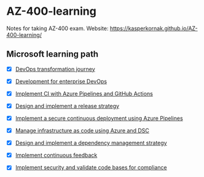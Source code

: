 # AZ-400-learning
Notes for taking AZ-400 exam. Website: https://kasperkornak.github.io/AZ-400-learning/

## Microsoft learning path
- [x] [DevOps transformation journey](<MicrosoftLearningPath/DevOps-transformation-journey/Agile planning with GitHub Projects and Azure Boards.md>)
- [x] [Development for enterprise DevOps](<MicrosoftLearningPath/Development-for-enterprise-DevOps/Collaborate with PRs in Azure Repos.md>)
- [x] [Implement CI with Azure Pipelines and GitHub Actions](<MicrosoftLearningPath/Implement-CI-with-Azure-Pipelines-and-GitHub-Actions/Continuous Integration with GitHub Actions.md>)
- [x] [Design and implement a release strategy](<MicrosoftLearningPath/Design-and-implement-a-release-strategy/Automating inspection of health.md>)
- [x] [Implement a secure continuous deployment using Azure Pipelines](<MicrosoftLearningPath/Implement-a-secure-continuous-deployment-using-Azure-Pipelines/Introdcution to deployment patterns.md>)
- [x] [Manage infrastructure as code using Azure and DSC](<MicrosoftLearningPath/Manage-infrastructure-as-code-using-Azure-and-DSC/Azure Automation with DevOps.md>)
- [x] [Design and implement a dependency management strategy](<MicrosoftLearningPath/Design-and-implement-a-dependency-management-strategy/Package dependencies.md>)
- [x] [Implement continuous feedback](<MicrosoftLearningPath/Implement-continuous-feedback/Implementing tools to track usage and flow.md>)
- [x] [Implement security and validate code bases for compliance](<MicrosoftLearningPath/Implement-security-and-validate-code-bases-for-compliance/Introduction to Secure DevOps.md>)

